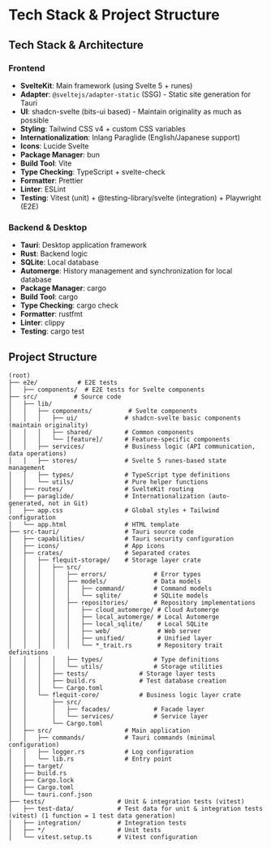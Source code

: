 # Tech Stack & Project Structure

## Tech Stack & Architecture

### Frontend

- **SvelteKit**: Main framework (using Svelte 5 + runes)
- **Adapter**: `@sveltejs/adapter-static` (SSG) - Static site generation for Tauri
- **UI**: shadcn-svelte (bits-ui based) - Maintain originality as much as possible
- **Styling**: Tailwind CSS v4 + custom CSS variables
- **Internationalization**: Inlang Paraglide (English/Japanese support)
- **Icons**: Lucide Svelte
- **Package Manager**: bun
- **Build Tool**: Vite
- **Type Checking**: TypeScript + svelte-check
- **Formatter**: Prettier
- **Linter**: ESLint
- **Testing**: Vitest (unit) + @testing-library/svelte (integration) + Playwright (E2E)

### Backend & Desktop

- **Tauri**: Desktop application framework
- **Rust**: Backend logic
- **SQLite**: Local database
- **Automerge**: History management and synchronization for local database
- **Package Manager**: cargo
- **Build Tool**: cargo
- **Type Checking**: cargo check
- **Formatter**: rustfmt
- **Linter**: clippy
- **Testing**: cargo test

## Project Structure

```
(root)
├── e2e/           # E2E tests
│   ├── components/  # E2E tests for Svelte components
├── src/          # Source code
│   ├── lib/
│   │   ├── components/          # Svelte components
│   │   │   ├── ui/             # shadcn-svelte basic components (maintain originality)
│   │   │   ├── shared/         # Common components
│   │   │   └── [feature]/      # Feature-specific components
│   │   ├── services/           # Business logic (API communication, data operations)
│   │   ├── stores/             # Svelte 5 runes-based state management
│   │   ├── types/              # TypeScript type definitions
│   │   └── utils/              # Pure helper functions
│   ├── routes/                 # SvelteKit routing
│   ├── paraglide/              # Internationalization (auto-generated, not in Git)
│   ├── app.css                 # Global styles + Tailwind configuration
│   └── app.html                # HTML template
├── src-tauri/                  # Tauri source code
│   ├── capabilities/           # Tauri security configuration
│   ├── icons/                  # App icons
│   ├── crates/                 # Separated crates
│   │   ├── flequit-storage/    # Storage layer crate
│   │   │   ├── src/
│   │   │   │   ├── errors/             # Error types
│   │   │   │   ├── models/             # Data models
│   │   │   │   │   ├── command/        # Command models
│   │   │   │   │   └── sqlite/         # SQLite models
│   │   │   │   ├── repositories/       # Repository implementations
│   │   │   │   │   ├── cloud_automerge/ # Cloud Automerge
│   │   │   │   │   ├── local_automerge/ # Local Automerge
│   │   │   │   │   ├── local_sqlite/    # Local SQLite
│   │   │   │   │   ├── web/             # Web server
│   │   │   │   │   ├── unified/         # Unified layer
│   │   │   │   │   └── *_trait.rs       # Repository trait definitions
│   │   │   │   ├── types/              # Type definitions
│   │   │   │   └── utils/              # Storage utilities
│   │   │   ├── tests/              # Storage layer tests
│   │   │   ├── build.rs            # Test database creation
│   │   │   └── Cargo.toml
│   │   └── flequit-core/           # Business logic layer crate
│   │       ├── src/
│   │       │   ├── facades/            # Facade layer
│   │       │   └── services/           # Service layer
│   │       └── Cargo.toml
│   ├── src/                    # Main application
│   │   ├── commands/           # Tauri commands (minimal configuration)
│   │   ├── logger.rs           # Log configuration
│   │   └── lib.rs              # Entry point
│   ├── target/
│   ├── build.rs
│   ├── Cargo.lock
│   ├── Cargo.toml
│   └── tauri.conf.json
├── tests/                    # Unit & integration tests (vitest)
│   ├── test-data/            # Test data for unit & integration tests (vitest) (1 function = 1 test data generation)
│   ├── integration/          # Integration tests
│   ├── */                    # Unit tests
│   └── vitest.setup.ts       # Vitest configuration
```
